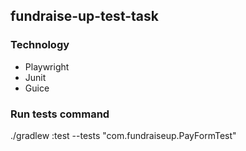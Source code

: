## fundraise-up-test-task

### Technology
* Playwright
* Junit
* Guice

### Run tests command
./gradlew :test --tests "com.fundraiseup.PayFormTest"